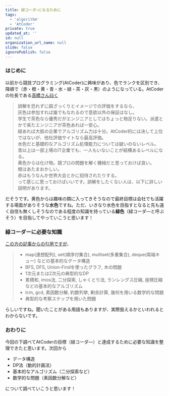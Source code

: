 ```yaml
---
title: 緑コーダ―になるために
tags:
  - 'algorithm'
  - 'AtCoder'
private: true
updated_at: ''
id: null
organization_url_name: null
slide: false
ignorePublish: false
---
```


### はじめに
以前から競技プログラミング(AtCoder)に興味があり、色でランクを区別でき、降順で（赤・橙・黄・青・水・緑・茶・灰・黒）のようになっている。AtCoderの社長である[高橋さん曰く](https://chokudai.hatenablog.com/entry/2019/02/11/155904)


> 誤解を恐れずに超ざっくりとイメージでの評価をするなら、  
灰色は参加すれば誰でもなれるので意欲以外の保証はなし。  
学生で茶色なら優秀だがエンジニアとしてはちょっと物足りない。派遣とかで来たエンジニアが茶色あれば一安心。  
緑あれば大抵の企業でアルゴリズム力は十分。AtCoder的には決して上位ではないが、他社評価サイトなら最高評価。  
水色だと基礎的なアルゴリズム処理能力については疑いのないレベル。  
青以上は一部上場のIT企業でも、一人もいないことが結構あるレベルになる。  
黄色からは化け物。競プロの問題を解く機械だと思っておけば良い。  
橙はあたまおかしい。  
赤はもうなんか世界大会とかに招待されたりする。  
って感じに思っておけばいいです。誤解をしたくない人は、以下に詳しい説明があります。

だそうです。黄色からは趣味の類に入ってきそうなので最終目標は会社でも活躍する場面がありそうな<b>水色</b>ですね。ただ、いきなり水色を目指すとなると先も遠く自信も無くしそうなのである程度の知識を持っている<b>緑色</b>（緑コーダ―と呼ぶそう）を目指してやっていこうと思います！

### 緑コーダーに必要な知識 
[この方の記事からの引用ですが](https://note.com/jikky1618/n/n0814c5803391#:~:text=%E3%81%88%E3%81%A6%E3%81%84%E3%81%BE%E3%81%99%E3%80%82-,C%E5%95%8F%E9%A1%8C%E5%9F%8B%E3%82%81%E3%81%AB%E3%81%A4%E3%81%84%E3%81%A6,-C%E5%95%8F%E9%A1%8C%E5%9F%8B)、

>- map(連想配列), set(順序付集合), multiset(多重集合), deque(両端キュー)
などの基本的なデータ構造
>- BFS, DFS, Union-Findを使ったグラフ, 木の問題
>- 1次元または2次元の典型的なDP
>- 累積和, imos法, 二分探索, しゃくとり法, ランレングス圧縮, 座標圧縮
などの基本的なアルゴリズム
>- lcm, gcd, 素因数分解, 約数列挙, 剰余計算, 幾何を用いる数学的な問題
>- 典型的な考察ステップを用いた問題

らしいですね。聞いたことがある用語もありますが、実際扱えるかといわれるとわからないです。

### おわりに
今回の下調べてAtCoderの目標（緑コーダ―）と達成するために必要な知識を整理できたと思います。次回から
 - データ構造
 - DP法（動的計画法）
 - 基本的なアルゴリズム（二分探索など）
 - 数学的な問題（素因数分解など）

について調べていこうと思います！